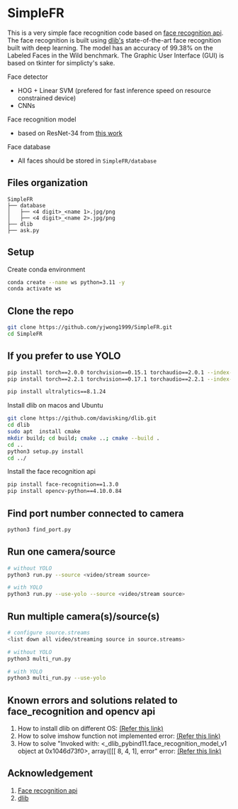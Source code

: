 # SimpleFR
This is a very simple face recognition code based on [face recognition api](https://github.com/ageitgey/face_recognition). The face recognition is built using [dlib's](https://github.com/davisking/dlib) state-of-the-art face recognition built with deep learning. The model has an accuracy of 99.38% on the Labeled Faces in the Wild benchmark. The Graphic User Interface (GUI) is based on tkinter for simplicty's sake.

Face detector
- HOG + Linear SVM (prefered for fast inference speed on resource constrained device)
- CNNs

Face recognition model
- based on ResNet-34 from [this work](https://arxiv.org/abs/1512.03385)

Face database
- All faces should be stored in ```SimpleFR/database```

## Files organization
```
SimpleFR
├── database
│   ├── <4 digit>_<name 1>.jpg/png
│   ├── <4 digit>_<name 2>.jpg/png
├── dlib
├── ask.py
```

## Setup
Create conda environment
```bash
conda create --name ws python=3.11 -y
conda activate ws
```

## Clone the repo
```bash
git clone https://github.com/yjwong1999/SimpleFR.git
cd SimpleFR
```

## If you prefer to use YOLO
```bash
pip install torch==2.0.0 torchvision==0.15.1 torchaudio==2.0.1 --index-url https://download.pytorch.org/whl/cu118
pip install torch==2.2.1 torchvision==0.17.1 torchaudio==2.2.1 --index-url https://download.pytorch.org/whl/cu121

pip install ultralytics==8.1.24
```


Install dlib on macos and Ubuntu
```bash
git clone https://github.com/davisking/dlib.git
cd dlib
sudo apt  install cmake
mkdir build; cd build; cmake ..; cmake --build .
cd ..
python3 setup.py install
cd ../
```

Install the face recognition api
```bash
pip install face-recognition==1.3.0
pip install opencv-python==4.10.0.84
```

## Find port number connected to camera
```bash
python3 find_port.py
```

## Run one camera/source
```bash
# without YOLO
python3 run.py --source <video/stream source>

# with YOLO
python3 run.py --use-yolo --source <video/stream source>
```

## Run multiple camera(s)/source(s)
```bash
# configure source.streams
<list down all video/streaming source in source.streams>

# without YOLO
python3 multi_run.py 

# with YOLO
python3 multi_run.py --use-yolo
```

## Known errors and solutions related to face_recognition and opencv api
1. How to install dlib on different OS: [(Refer this link)](https://gist.github.com/ageitgey/629d75c1baac34dfa5ca2a1928a7aeaf)
2. How to solve imshow function not implemented error: [(Refer this link)](https://github.com/opencv/opencv-python/issues/17#issuecomment-877649472)
3. How to solve "Invoked with: <_dlib_pybind11.face_recognition_model_v1 object at 0x1046d73f0>, array([[[ 8, 4, 1], error" error: [(Refer this link)](https://github.com/ageitgey/face_recognition/issues/1516#issuecomment-1615931065)

## Acknowledgement
1. [Face recognition api](https://github.com/ageitgey/face_recognition)
2. [dlib](https://github.com/davisking/dlib)
